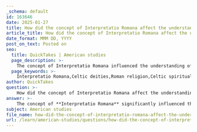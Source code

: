 ```yaml
---
_schema: default
id: 163646
date: 2025-01-27
title: How did the concept of Interpretatio Romana affect the understanding of Celtic deities?
article_title: How did the concept of Interpretatio Romana affect the understanding of Celtic deities?
date_format: MMM DD, YYYY
post_on_text: Posted on
seo:
  title: QuickTakes | American studies
  page_description: >-
    The concept of Interpretatio Romana influenced the understanding of Celtic deities by equating them with Roman gods, leading to distortion of their meanings and attributes, and presenting challenges for modern interpretations due to biased classical sources.
  page_keywords: >-
    Interpretatio Romana,Celtic deities,Roman religion,Celtic spirituality,cultural assimilation,mythology,comparison of gods,Julius Caesar,Taranis,Jupiter
author: QuickTakes
question: >-
    How did the concept of Interpretatio Romana affect the understanding of Celtic deities?
answer: >-
    The concept of **Interpretatio Romana** significantly influenced the understanding of Celtic deities by imposing Roman cultural and religious frameworks onto Celtic beliefs. This practice involved equating Celtic gods with their Roman counterparts, which often led to a distortion of the original meanings and attributes associated with these deities.\n\nFor instance, Julius Caesar, in his writings, referred to the Celtic god Taranis as equivalent to Jupiter. This comparison may not accurately reflect Taranis's unique characteristics within the Celtic belief system, as the attributes and functions of deities can vary greatly between cultures. Such equivalences can obscure the distinctiveness of Celtic spirituality and reduce complex deities to simplified Roman archetypes.\n\nMoreover, the Roman portrayal of Celtic religion often emphasized aspects that aligned with their own cultural narratives, sometimes depicting the Celts as barbaric. This is evident in accounts of human sacrifice, such as the infamous "Wicker Man" ritual, which were likely exaggerated or misrepresented to reinforce Roman superiority and justify their conquests.\n\nThe reliance on classical sources, which were often biased and written from a Roman perspective, poses challenges for modern scholars attempting to reconstruct Celtic religious practices. The lack of direct Celtic writings further complicates this understanding, necessitating a cautious approach to interpreting the available evidence.\n\nIn summary, **Interpretatio Romana** not only affected the understanding of Celtic deities by equating them with Roman gods but also contributed to a broader misrepresentation of Celtic culture and religion, highlighting the complexities and challenges in studying ancient Celtic beliefs through the lens of classical sources.
subject: American studies
file_name: how-did-the-concept-of-interpretatio-romana-affect-the-understanding-of-celtic-deities.md
url: /learn/american-studies/questions/how-did-the-concept-of-interpretatio-romana-affect-the-understanding-of-celtic-deities
---
```


&nbsp;